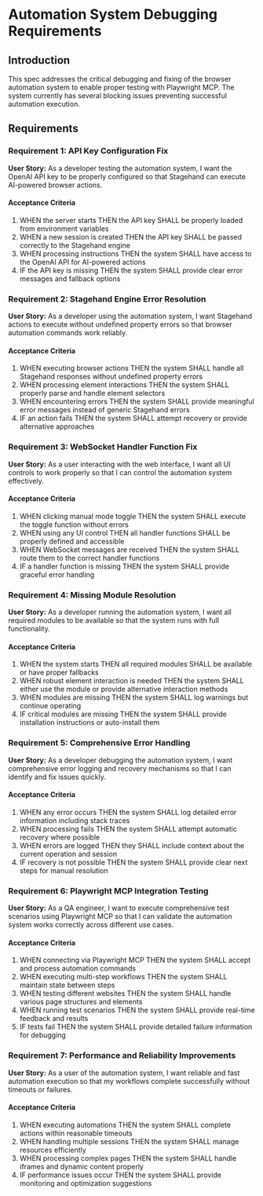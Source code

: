 # Automation System Debugging Requirements

## Introduction

This spec addresses the critical debugging and fixing of the browser automation system to enable proper testing with Playwright MCP. The system currently has several blocking issues preventing successful automation execution.

## Requirements

### Requirement 1: API Key Configuration Fix

**User Story:** As a developer testing the automation system, I want the OpenAI API key to be properly configured so that Stagehand can execute AI-powered browser actions.

#### Acceptance Criteria

1. WHEN the server starts THEN the API key SHALL be properly loaded from environment variables
2. WHEN a new session is created THEN the API key SHALL be passed correctly to the Stagehand engine
3. WHEN processing instructions THEN the system SHALL have access to the OpenAI API for AI-powered actions
4. IF the API key is missing THEN the system SHALL provide clear error messages and fallback options

### Requirement 2: Stagehand Engine Error Resolution

**User Story:** As a developer using the automation system, I want Stagehand actions to execute without undefined property errors so that browser automation commands work reliably.

#### Acceptance Criteria

1. WHEN executing browser actions THEN the system SHALL handle all Stagehand responses without undefined property errors
2. WHEN processing element interactions THEN the system SHALL properly parse and handle element selectors
3. WHEN encountering errors THEN the system SHALL provide meaningful error messages instead of generic Stagehand errors
4. IF an action fails THEN the system SHALL attempt recovery or provide alternative approaches

### Requirement 3: WebSocket Handler Function Fix

**User Story:** As a user interacting with the web interface, I want all UI controls to work properly so that I can control the automation system effectively.

#### Acceptance Criteria

1. WHEN clicking manual mode toggle THEN the system SHALL execute the toggle function without errors
2. WHEN using any UI control THEN all handler functions SHALL be properly defined and accessible
3. WHEN WebSocket messages are received THEN the system SHALL route them to the correct handler functions
4. IF a handler function is missing THEN the system SHALL provide graceful error handling

### Requirement 4: Missing Module Resolution

**User Story:** As a developer running the automation system, I want all required modules to be available so that the system runs with full functionality.

#### Acceptance Criteria

1. WHEN the system starts THEN all required modules SHALL be available or have proper fallbacks
2. WHEN robust element interaction is needed THEN the system SHALL either use the module or provide alternative interaction methods
3. WHEN modules are missing THEN the system SHALL log warnings but continue operating
4. IF critical modules are missing THEN the system SHALL provide installation instructions or auto-install them

### Requirement 5: Comprehensive Error Handling

**User Story:** As a developer debugging the automation system, I want comprehensive error logging and recovery mechanisms so that I can identify and fix issues quickly.

#### Acceptance Criteria

1. WHEN any error occurs THEN the system SHALL log detailed error information including stack traces
2. WHEN processing fails THEN the system SHALL attempt automatic recovery where possible
3. WHEN errors are logged THEN they SHALL include context about the current operation and session
4. IF recovery is not possible THEN the system SHALL provide clear next steps for manual resolution

### Requirement 6: Playwright MCP Integration Testing

**User Story:** As a QA engineer, I want to execute comprehensive test scenarios using Playwright MCP so that I can validate the automation system works correctly across different use cases.

#### Acceptance Criteria

1. WHEN connecting via Playwright MCP THEN the system SHALL accept and process automation commands
2. WHEN executing multi-step workflows THEN the system SHALL maintain state between steps
3. WHEN testing different websites THEN the system SHALL handle various page structures and elements
4. WHEN running test scenarios THEN the system SHALL provide real-time feedback and results
5. IF tests fail THEN the system SHALL provide detailed failure information for debugging

### Requirement 7: Performance and Reliability Improvements

**User Story:** As a user of the automation system, I want reliable and fast automation execution so that my workflows complete successfully without timeouts or failures.

#### Acceptance Criteria

1. WHEN executing automations THEN the system SHALL complete actions within reasonable timeouts
2. WHEN handling multiple sessions THEN the system SHALL manage resources efficiently
3. WHEN processing complex pages THEN the system SHALL handle iframes and dynamic content properly
4. IF performance issues occur THEN the system SHALL provide monitoring and optimization suggestions